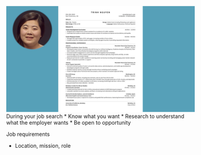 

<img src="images/job_search-screencapture-resume_of_trinh_nguyen.PNG">
During your job search
* Know what you want
* Research to understand what the employer wants
* Be open to opportunity

Job requirements
* Location, mission, role
